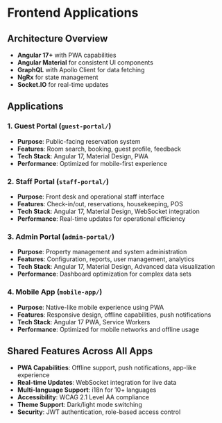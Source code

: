 # Frontend Applications

## Architecture Overview
- **Angular 17+** with PWA capabilities
- **Angular Material** for consistent UI components
- **GraphQL** with Apollo Client for data fetching
- **NgRx** for state management
- **Socket.IO** for real-time updates

## Applications

### 1. Guest Portal (`guest-portal/`)
- **Purpose**: Public-facing reservation system
- **Features**: Room search, booking, guest profile, feedback
- **Tech Stack**: Angular 17, Material Design, PWA
- **Performance**: Optimized for mobile-first experience

### 2. Staff Portal (`staff-portal/`)
- **Purpose**: Front desk and operational staff interface
- **Features**: Check-in/out, reservations, housekeeping, POS
- **Tech Stack**: Angular 17, Material Design, WebSocket integration
- **Performance**: Real-time updates for operational efficiency

### 3. Admin Portal (`admin-portal/`)
- **Purpose**: Property management and system administration
- **Features**: Configuration, reports, user management, analytics
- **Tech Stack**: Angular 17, Material Design, Advanced data visualization
- **Performance**: Dashboard optimization for complex data sets

### 4. Mobile App (`mobile-app/`)
- **Purpose**: Native-like mobile experience using PWA
- **Features**: Responsive design, offline capabilities, push notifications
- **Tech Stack**: Angular 17 PWA, Service Workers
- **Performance**: Optimized for mobile networks and offline usage

## Shared Features Across All Apps
- **PWA Capabilities**: Offline support, push notifications, app-like experience
- **Real-time Updates**: WebSocket integration for live data
- **Multi-language Support**: i18n for 10+ languages
- **Accessibility**: WCAG 2.1 Level AA compliance
- **Theme Support**: Dark/light mode switching
- **Security**: JWT authentication, role-based access control
